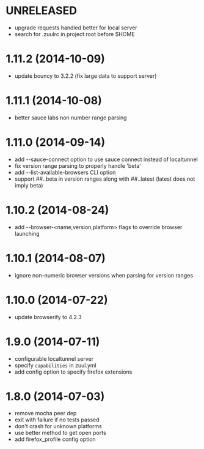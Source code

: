 # UNRELEASED

 * upgrade requests handled better for local server
 * search for .zuulrc in project root before $HOME

# 1.11.2 (2014-10-09)

 * update bouncy to 3.2.2 (fix large data to support server)

# 1.11.1 (2014-10-08)

 * better sauce labs non number range parsing

# 1.11.0 (2014-09-14)

 * add --sauce-connect option to use sauce connect instead of localtunnel
 * fix version range parsing to properly handle 'beta'
 * add --list-available-browsers CLI option
 * support ##..beta in version ranges along with ##..latest (latest does not imply beta)

# 1.10.2 (2014-08-24)

  * add --browser-<name,version,platform> flags to override browser launching

# 1.10.1 (2014-08-07)

  * ignore non-numeric browser versions when parsing for version ranges

# 1.10.0 (2014-07-22)

  * update browserify to 4.2.3

# 1.9.0 (2014-07-11)

  * configurable localtunnel server
  * specify `capabilities` in zuul.yml
  * add config option to specify firefox extensions

# 1.8.0 (2014-07-03)

  * remove mocha peer dep
  * exit with failure if no tests passed
  * don't crash for unknown platforms
  * use better method to get open ports
  * add firefox_profile config option

